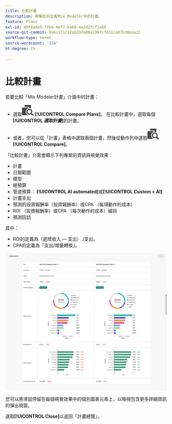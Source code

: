 ```yaml
---
title: 比較計畫
description: 瞭解如何比較Mix Modeler中的計畫。
feature: Plans
exl-id: 40f6ade5-77eb-4ef7-ba60-4a2d2fcf1a60
source-git-commit: 9a6c1f1c12ab29da80a1997cfd31ca07b38eaa22
workflow-type: tm+mt
source-wordcount: '134'
ht-degree: 1%

---
```


# 比較計畫

若要比較「Mix Modeler計畫」介面中的計畫：

* 選取![比較](/help/assets/icons/Compare.svg) **[!UICONTROL Compare Plans]**。 在比較計畫中，選取每個&#x200B;**[!UICONTROL _選取計畫_]**&#x200B;的計畫。

* 或者，您可以從「計畫」表格中選取兩個計畫，然後從動作列中選取![比較](/help/assets/icons/Compare.svg) **[!UICONTROL Compare]**。

「比較計畫」介面會顯示下列專案的資訊與視覺效果：

* 計畫
* 日期範圍
* 模型
* 總預算
* 管道預算： **[!UICONTROL AI automated]**&#x200B;或&#x200B;**[!UICONTROL Custom + AI]**
* 計畫支出
* 預測的投資報酬率（投資報酬率）或CPA （每項動作的成本）
* ROI （投資報酬率）或CPA （每次動作的成本）細目
* 預測回訪

其中：

* ROI的定義為（遞增收入 — 支出） /支出。
* CPA的定義為「支出/增量轉換」。


![比較計畫](/help/assets/compare-plans.png)

您可以將滑鼠停留在每個視覺效果中的個別圖表元素上，以檢視包含更多詳細資訊的彈出視窗。

選取&#x200B;**[!UICONTROL Close]**&#x200B;以返回「計畫總覽」。
